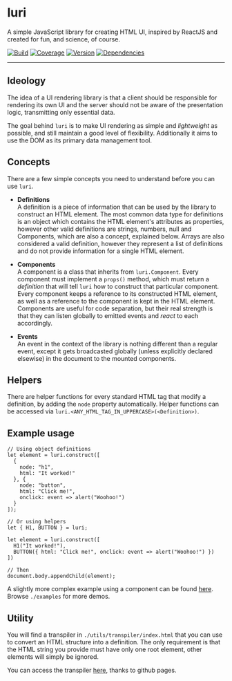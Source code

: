 # luri

A simple JavaScript library for creating HTML UI, inspired by ReactJS and created for fun, and science, of course.

[![Build](https://img.shields.io/travis/luri/lib.svg)](https://travis-ci.org/luri/lib)
[![Coverage](https://coveralls.io/repos/github/luri/lib/badge.svg)](https://coveralls.io/github/luri/lib)
[![Version](https://img.shields.io/npm/v/luri.svg)](https://www.npmjs.com/package/luri)
[![Dependencies](https://img.shields.io/david/luri/lib.svg)](https://david-dm.org/luri/lib)

---

## Ideology

The idea of a UI rendering library is that a client should be responsible for rendering its own UI and the server should not be aware of the presentation logic, transmitting only essential data.

The goal behind `luri` is to make UI rendering as simple and *lightweight* as possible, and still maintain a good level of flexibility. Additionally it aims to use the DOM as its primary data management tool.

## Concepts

There are a few simple concepts you need to understand before you can use `luri`.

* **Definitions**  
A definition is a piece of information that can be used by the library to construct an HTML element. The most common data type for definitions is an object which contains the HTML element's attributes as properties, however other valid definitions are strings, numbers, null and Components, which are also a concept, explained below. Arrays are also considered a valid definition, however they represent a list of definitions and do not provide information for a single HTML element.

* **Components**  
A component is a class that inherits from `luri.Component`. Every component must implement a `props()` method, which must return a *definition* that will tell `luri` how to construct that particular component. Every component keeps a reference to its constructed HTML element, as well as a reference to the component is kept in the HTML element. Components are useful for code separation, but their real strength is that they can listen globally to emitted events and *react* to each accordingly.

* **Events**  
An event in the context of the library is nothing different than a regular event,  except it gets broadcasted globally (unless explicitly declared elsewise) in the document to the mounted components.

## Helpers

There are helper functions for every standard HTML tag that modify a definition, by adding the `node` property automatically. Helper functions can be accessed via `luri.<ANY_HTML_TAG_IN_UPPERCASE>(<Definition>)`.

## Example usage

    // Using object definitions
    let element = luri.construct([
      {
        node: "h1",
        html: "It worked!"
      }, {
        node: "button",
        html: "Click me!",
        onclick: event => alert("Woohoo!")
      }
    ]);

    // Or using helpers
    let { H1, BUTTON } = luri;

    let element = luri.construct([
      H1("It worked!"),
      BUTTON({ html: "Click me!", onclick: event => alert("Woohoo!") })
    ])

    // Then
    document.body.appendChild(element);

A slightly more complex example using a component can be found [here](https://jsfiddle.net/7a8c8tk0/1/). Browse `./examples` for more demos.

## Utility

You will find a transpiler in `./utils/transpiler/index.html` that you can use to convert an HTML structure into a definition. The only requirement is that the HTML string you provide must have only one root element, other elements will simply be ignored.

You can access the transpiler [here](https://manix.github.io/luri/utils/transpiler/), thanks to github pages.
